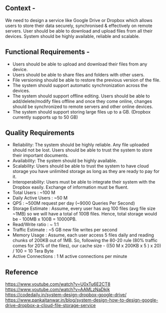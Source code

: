 ## Context -

We need to design a service like Google Drive or Dropbox which allows users to store their data securely, synchronised & effectively on remote servers. User should be able to download and upload files from all their devices. System should be highly available, reliable and scalable.

## Functional Requirements -

- Users should be able to upload and download their files from any device.
- Users should be able to share files and folders with other users.
- File versioning should be able to restore the previous version of the file.
- The system should support automatic synchronization across the devices.
- The system should support offline editing. Users should be able to add/delete/modify files offline and once they come online, changes should be synchronized to remote servers and other online devices.
- The system should support storing large files up to a GB. (Dropbox currently supports up to 50 GB)

## Quality Requirements
- Reliability: The system should be highly reliable. Any file uploaded should not be lost. Users should be able to trust the system to store their important documents.
- Availability: The system should be highly available.
- Scalability: Users should be able to trust the system to have cloud storage you have unlimited storage as long as they are ready to pay for it.
- Interoperability: Users must be able to integrate their system with the Dropbox easily. Exchange of information must be fluent.
- Total Users : ~100 M
- Daily Active Users : ~50 M
- QPS : ~500M request per day (~9000 Queries Per Second)
- Storage Estimate : Assume, every user has avg 100 files (avg file size ~1MB) so we will have a total of 100B files. Hence, total storage would be -
100MB x 100B = 10000PB.
- Read/Write ratio : ~ 1:1
- Traffic Estimate : ~5 GB new file writes per second
- Memory Usage : Assume, each user access 5 files daily and reading chunks of 200KB out of 1MB. So, following the 80-20 rule (80% traffic comes for 20% of the files), our cache size -
((50 M x 200KB x 5 ) x 20) / 100 = 10 Tera Byte
- Active Connections : 1 M active connections per minute

## Reference
https://www.youtube.com/watch?v=U0xTu6E2CT8 <br>
https://www.youtube.com/watch?v=AAMLzNaDkjk <br>
https://codedaily.in/system-design-dropbox-google-drive/ <br>
https://www.pankajtanwar.in/blog/system-design-how-to-design-google-drive-dropbox-a-cloud-file-storage-service <br>
